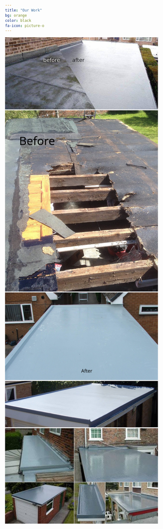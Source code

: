 ```yaml
---
title: "Our Work"
bg: orange
color: black
fa-icon: picture-o
---
```

<div>
<img class="row full column"  src="img/beforeafter1.jpg" alt="ba1" title="ba1" />
<img class="row small column" src="img/before1.jpg" alt="b1" title="b1" />
<img class="row big column" src="img/after1.jpg" alt="a1" title="a1" />
<img class="row full column"  src="img/sunny.jpg" alt="sunny" title="sunny" />
<img class="row full column"  src="img/multi.jpg" alt="multi" title="multi" />
</div>
